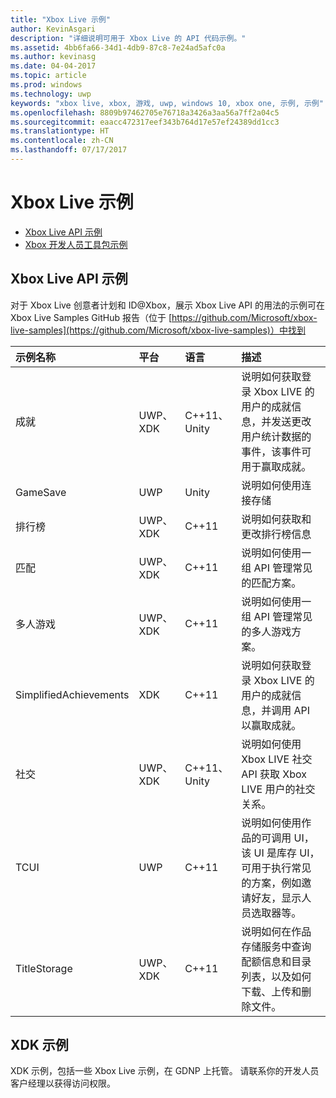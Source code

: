 ```yaml
---
title: "Xbox Live 示例"
author: KevinAsgari
description: "详细说明可用于 Xbox Live 的 API 代码示例。"
ms.assetid: 4bb6fa66-34d1-4db9-87c8-7e24ad5afc0a
ms.author: kevinasg
ms.date: 04-04-2017
ms.topic: article
ms.prod: windows
ms.technology: uwp
keywords: "xbox live, xbox, 游戏, uwp, windows 10, xbox one, 示例, 示例"
ms.openlocfilehash: 8809b97462705e76718a3426a3aa56a7ff2a04c5
ms.sourcegitcommit: eaacc472317eef343b764d17e57ef24389dd1cc3
ms.translationtype: HT
ms.contentlocale: zh-CN
ms.lasthandoff: 07/17/2017
---
```

# <a name="xbox-live-samples"></a>Xbox Live 示例

* [Xbox Live API 示例](#xbox-live-api-samples)
* [Xbox 开发人员工具包示例](#xdk-samples)

## <a name="xbox-live-api-samples"></a>Xbox Live API 示例
对于 Xbox Live 创意者计划和 ID@Xbox，展示 Xbox Live API 的用法的示例可在 Xbox Live Samples GitHub 报告（位于 [https://github.com/Microsoft/xbox-live-samples](https://github.com/Microsoft/xbox-live-samples)）中找到

| 示例名称             | 平台 | 语言                     | 描述                                                                                                                                                                                                           |
|:------------------------|:----------|:------------------------------|:----------------------------------------------------------------------------------------------------------------------------------------------------------------------------------------------------------------------|
| 成就            | UWP、XDK | C++11、Unity                   | 说明如何获取登录 Xbox LIVE 的用户的成就信息，并发送更改用户统计数据的事件，该事件可用于赢取成就。 |
| GameSave                | UWP      | Unity                          | 说明如何使用连接存储 |
| 排行榜            | UWP、XDK | C++11                          | 说明如何获取和更改排行榜信息 |
| 匹配             | UWP、XDK | C++11                          | 说明如何使用一组 API 管理常见的匹配方案。 |
| 多人游戏             | UWP、XDK | C++11                          | 说明如何使用一组 API 管理常见的多人游戏方案。 |
| SimplifiedAchievements  | XDK      | C++11                          | 说明如何获取登录 Xbox LIVE 的用户的成就信息，并调用 API 以赢取成就。 |
| 社交                  | UWP、XDK | C++11、Unity                   | 说明如何使用 Xbox LIVE 社交 API 获取 Xbox LIVE 用户的社交关系。 |
| TCUI                    | UWP      | C++11                          | 说明如何使用作品的可调用 UI，该 UI 是库存 UI，可用于执行常见的方案，例如邀请好友，显示人员选取器等。 |
| TitleStorage            | UWP、XDK | C++11                          | 说明如何在作品存储服务中查询配额信息和目录列表，以及如何下载、上传和删除文件。 |

## <a name="xdk-samples"></a>XDK 示例
XDK 示例，包括一些 Xbox Live 示例，在 GDNP 上托管。 请联系你的开发人员客户经理以获得访问权限。
